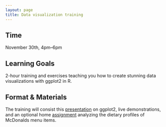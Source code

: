 ```yaml
---
layout: page
title: Data visualization training
---
```


## Time

November 30th, 4pm–6pm

## Learning Goals
2-hour training and exercises teaching you how to create stunning data visualizations with ggplot2 in R.

## Format & Materials

The training will consist this <a href="https://cdsbasel.github.io/dataanalytics_rsessions/_sessions/Plotting/Plotting.html">presentation</a> on ggplot2, live demonstrations, and an optional home <a href="https://cdsbasel.github.io/dataanalytics_rsessions/_sessions/Plotting/Plotting_practical.html">assignment</a> analyzing the dietary profiles of McDonalds menu items.
